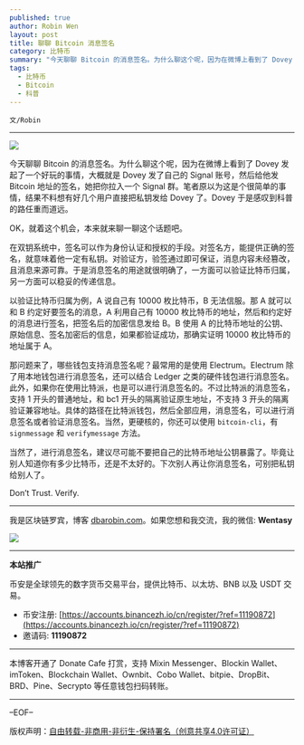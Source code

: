 ```yaml
---
published: true
author: Robin Wen
layout: post
title: 聊聊 Bitcoin 消息签名
category: 比特币
summary: "今天聊聊 Bitcoin 的消息签名。为什么聊这个呢，因为在微博上看到了 Dovey 发起了一个好玩的事情，大概就是 Dovey 发了自己的 Signal 账号，然后给他发 Bitcoin 地址的签名，她把你拉入一个 Signal 群。笔者原以为这是个很简单的事情，结果不料想有好几个用户直接把私钥发给 Dovey 了。Dovey 于是感叹到科普的路任重而道远。当然了，进行消息签名，建议尽可能不要把自己的比特币地址公钥暴露了。毕竟让别人知道你有多少比特币，还是不太好的。下次别人再让你消息签名，可别把私钥给别人了。"
tags:
  - 比特币
  - Bitcoin
  - 科普
---
```


`文/Robin`

***

![](https://cdn.dbarobin.com/mmjjb2e.png)

今天聊聊 Bitcoin 的消息签名。为什么聊这个呢，因为在微博上看到了 Dovey 发起了一个好玩的事情，大概就是 Dovey 发了自己的 Signal 账号，然后给他发 Bitcoin 地址的签名，她把你拉入一个 Signal 群。笔者原以为这是个很简单的事情，结果不料想有好几个用户直接把私钥发给 Dovey 了。Dovey 于是感叹到科普的路任重而道远。

OK，就着这个机会，本来就来聊一聊这个话题吧。

在双钥系统中，签名可以作为身份认证和授权的手段。对签名方，能提供正确的签名，就意味着他一定有私钥。对验证方，验签通过即可保证，消息内容未经篡改，且消息来源可靠。于是消息签名的用途就很明确了，一方面可以验证比特币归属，另一方面可以稳妥的传递信息。

以验证比特币归属为例，A 说自己有 10000 枚比特币，B 无法信服。那 A 就可以和 B 约定好要签名的消息，A 利用自己有 10000 枚比特币的地址，然后和约定好的消息进行签名，把签名后的加密信息发给 B。B 使用 A 的比特币地址的公钥、原始信息、签名加密后的信息，如果都验证成功，那确实证明 10000 枚比特币的地址属于 A。

那问题来了，哪些钱包支持消息签名呢？最常用的是使用 Electrum。Electrum 除了用本地钱包进行消息签名，还可以结合 Ledger 之类的硬件钱包进行消息签名。此外，如果你在使用比特派，也是可以进行消息签名的。不过比特派的消息签名，支持 1 开头的普通地址，和 bc1 开头的隔离验证原生地址，不支持 3 开头的隔离验证兼容地址。具体的路径在比特派钱包，然后全部应用，消息签名，可以进行消息签名或者验证消息签名。当然，更硬核的，你还可以使用 `bitcoin-cli`，有 `signmessage` 和 `verifymessage` 方法。

当然了，进行消息签名，建议尽可能不要把自己的比特币地址公钥暴露了。毕竟让别人知道你有多少比特币，还是不太好的。下次别人再让你消息签名，可别把私钥给别人了。

Don’t Trust. Verify.

***

我是区块链罗宾，博客 [dbarobin.com](https://dbarobin.com/)。如果您想和我交流，我的微信: **Wentasy**

![](https://cdn.dbarobin.com/v4yywe2.png)

***

**本站推广**

币安是全球领先的数字货币交易平台，提供比特币、以太坊、BNB 以及 USDT 交易。

* 币安注册: [https://accounts.binancezh.io/cn/register/?ref=11190872](https://accounts.binancezh.io/cn/register/?ref=11190872)
* 邀请码: **11190872**

***

本博客开通了 Donate Cafe 打赏，支持 Mixin Messenger、Blockin Wallet、imToken、Blockchain Wallet、Ownbit、Cobo Wallet、bitpie、DropBit、BRD、Pine、Secrypto 等任意钱包扫码转账。

<center>
    <div class="--donate-button"
         data-button-id="f8b9df0d-af9a-460d-8258-d3f435445075"
    ></div>
</center>

***

–EOF–

版权声明：[自由转载-非商用-非衍生-保持署名（创意共享4.0许可证）](http://creativecommons.org/licenses/by-nc-nd/4.0/deed.zh)
